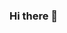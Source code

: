 ### Hi there 👋

<!--
**Salome-Cha/Salome-Cha** is a ✨ _special_ ✨ repository because its `README.md` (this file) appears on your GitHub profile.
![Banner](https://github.com/Salome-Cha/Salome-Cha/blob/master/Banner-Github.jpg)


- 🔭 I’m currently working on some project in Javascript, React, Node.js
- 👯 I’m looking to collaborate on meaningful projects, related to space, education, science, medecine or anything meaningful.
- 💬 Ask me about space tech. I worked as a product manager in space for 6 years and I will always be please to talk about this.
- 📫 How to reach me: salome.charpignon@gmail.com
- 

🙏🏻 Thank you for visiting my profile.
